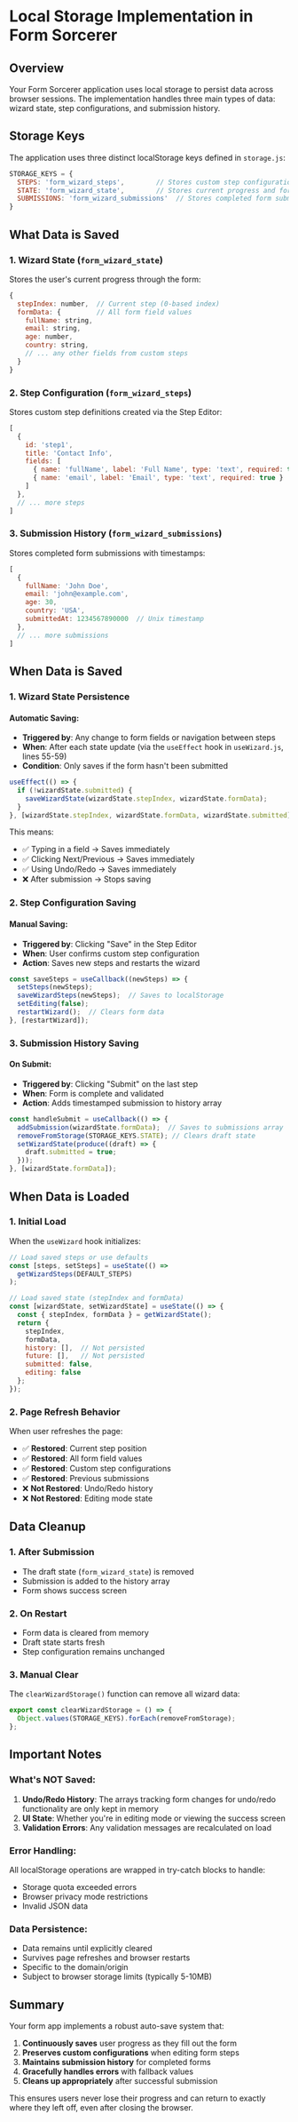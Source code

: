 # Local Storage Implementation in Form Sorcerer

## Overview
Your Form Sorcerer application uses local storage to persist data across browser sessions. The implementation handles three main types of data: wizard state, step configurations, and submission history.

## Storage Keys

The application uses three distinct localStorage keys defined in `storage.js`:

```javascript
STORAGE_KEYS = {
  STEPS: 'form_wizard_steps',        // Stores custom step configurations
  STATE: 'form_wizard_state',        // Stores current progress and form data
  SUBMISSIONS: 'form_wizard_submissions'  // Stores completed form submissions
}
```

## What Data is Saved

### 1. **Wizard State** (`form_wizard_state`)
Stores the user's current progress through the form:

```javascript
{
  stepIndex: number,  // Current step (0-based index)
  formData: {         // All form field values
    fullName: string,
    email: string,
    age: number,
    country: string,
    // ... any other fields from custom steps
  }
}
```

### 2. **Step Configuration** (`form_wizard_steps`)
Stores custom step definitions created via the Step Editor:

```javascript
[
  {
    id: 'step1',
    title: 'Contact Info',
    fields: [
      { name: 'fullName', label: 'Full Name', type: 'text', required: true },
      { name: 'email', label: 'Email', type: 'text', required: true }
    ]
  },
  // ... more steps
]
```

### 3. **Submission History** (`form_wizard_submissions`)
Stores completed form submissions with timestamps:

```javascript
[
  {
    fullName: 'John Doe',
    email: 'john@example.com',
    age: 30,
    country: 'USA',
    submittedAt: 1234567890000  // Unix timestamp
  },
  // ... more submissions
]
```

## When Data is Saved

### 1. **Wizard State Persistence**

#### Automatic Saving:
- **Triggered by**: Any change to form fields or navigation between steps
- **When**: After each state update (via the `useEffect` hook in `useWizard.js`, lines 55-59)
- **Condition**: Only saves if the form hasn't been submitted

```javascript
useEffect(() => {
  if (!wizardState.submitted) {
    saveWizardState(wizardState.stepIndex, wizardState.formData);
  }
}, [wizardState.stepIndex, wizardState.formData, wizardState.submitted]);
```

This means:
- ✅ Typing in a field → Saves immediately
- ✅ Clicking Next/Previous → Saves immediately
- ✅ Using Undo/Redo → Saves immediately
- ❌ After submission → Stops saving

### 2. **Step Configuration Saving**

#### Manual Saving:
- **Triggered by**: Clicking "Save" in the Step Editor
- **When**: User confirms custom step configuration
- **Action**: Saves new steps and restarts the wizard

```javascript
const saveSteps = useCallback((newSteps) => {
  setSteps(newSteps);
  saveWizardSteps(newSteps);  // Saves to localStorage
  setEditing(false);
  restartWizard();  // Clears form data
}, [restartWizard]);
```

### 3. **Submission History Saving**

#### On Submit:
- **Triggered by**: Clicking "Submit" on the last step
- **When**: Form is complete and validated
- **Action**: Adds timestamped submission to history array

```javascript
const handleSubmit = useCallback(() => {
  addSubmission(wizardState.formData);  // Saves to submissions array
  removeFromStorage(STORAGE_KEYS.STATE); // Clears draft state
  setWizardState(produce((draft) => {
    draft.submitted = true;
  }));
}, [wizardState.formData]);
```

## When Data is Loaded

### 1. **Initial Load**

When the `useWizard` hook initializes:

```javascript
// Load saved steps or use defaults
const [steps, setSteps] = useState(() => 
  getWizardSteps(DEFAULT_STEPS)
);

// Load saved state (stepIndex and formData)
const [wizardState, setWizardState] = useState(() => {
  const { stepIndex, formData } = getWizardState();
  return {
    stepIndex,
    formData,
    history: [],  // Not persisted
    future: [],   // Not persisted
    submitted: false,
    editing: false
  };
});
```

### 2. **Page Refresh Behavior**

When user refreshes the page:
- ✅ **Restored**: Current step position
- ✅ **Restored**: All form field values
- ✅ **Restored**: Custom step configurations
- ✅ **Restored**: Previous submissions
- ❌ **Not Restored**: Undo/Redo history
- ❌ **Not Restored**: Editing mode state

## Data Cleanup

### 1. **After Submission**
- The draft state (`form_wizard_state`) is removed
- Submission is added to the history array
- Form shows success screen

### 2. **On Restart**
- Form data is cleared from memory
- Draft state starts fresh
- Step configuration remains unchanged

### 3. **Manual Clear**
The `clearWizardStorage()` function can remove all wizard data:

```javascript
export const clearWizardStorage = () => {
  Object.values(STORAGE_KEYS).forEach(removeFromStorage);
};
```

## Important Notes

### What's NOT Saved:
1. **Undo/Redo History**: The arrays tracking form changes for undo/redo functionality are only kept in memory
2. **UI State**: Whether you're in editing mode or viewing the success screen
3. **Validation Errors**: Any validation messages are recalculated on load

### Error Handling:
All localStorage operations are wrapped in try-catch blocks to handle:
- Storage quota exceeded errors
- Browser privacy mode restrictions
- Invalid JSON data

### Data Persistence:
- Data remains until explicitly cleared
- Survives page refreshes and browser restarts
- Specific to the domain/origin
- Subject to browser storage limits (typically 5-10MB)

## Summary

Your form app implements a robust auto-save system that:
1. **Continuously saves** user progress as they fill out the form
2. **Preserves custom configurations** when editing form steps
3. **Maintains submission history** for completed forms
4. **Gracefully handles errors** with fallback values
5. **Cleans up appropriately** after successful submission

This ensures users never lose their progress and can return to exactly where they left off, even after closing the browser.